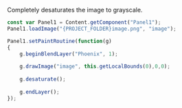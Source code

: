 
Completely desaturates the image to grayscale.

```javascript
const var Panel1 = Content.getComponent("Panel1");
Panel1.loadImage("{PROJECT_FOLDER}image.png", "image");

Panel1.setPaintRoutine(function(g)
{	
	g.beginBlendLayer("Phoenix", 1);
	
	g.drawImage("image", this.getLocalBounds(0),0,0);
	
	g.desaturate();
	
	g.endLayer();
});
```